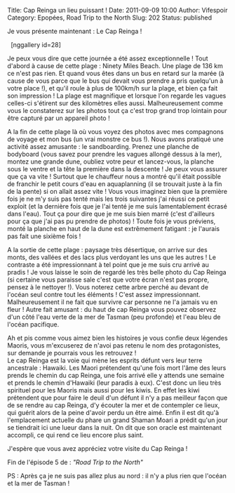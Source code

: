 Title: Cap Reinga un lieu puissant !
Date: 2011-09-09 10:00
Author: Vifespoir
Category: Epopées, Road Trip to the North
Slug: 202
Status: published

Je vous présente maintenant : Le Cap Reinga !

  \[nggallery id=28\]

Je peux vous dire que cette journée a été assez exceptionnelle ! Tout
d'abord à cause de cette plage : Ninety Miles Beach. Une plage de 136 km
ce n'est pas rien. Et quand vous êtes dans un bus en retard sur la marée
(à cause de vous parce que le bus qui devait vous prendre a pris
quelqu'un à votre place !), et qu'il roule à plus de 100km/h sur la
plage, et bien ça fait son impression ! La plage est magnifique et
lorsque l'on regarde les vagues celles-ci s'étirent sur des kilomètres
elles aussi. Malheureusement comme vous le constaterez sur les photos
tout ça c'est trop grand trop lointain pour être capturé par un appareil
photo !

A la fin de cette plage là où vous voyez des photos avec mes compagnons
de voyage et mon bus (un vrai monstre ce bus !). Nous avons pratiqué une
activité assez amusante : le sandboarding. Prenez une planche de
bodyboard (vous savez pour prendre les vagues allongé dessus à la mer),
montez une grande dune, oubliez votre peur et lancez-vous, la planche
sous le ventre et la tête la première dans la descente ! Je peux vous
assurer que ça va vite ! Surtout que le chauffeur nous a montré qu'il
était possible de franchir le petit cours d'eau en aquaplanning (il se
trouvait juste à la fin de la pente) si on allait assez vite ! Vous vous
imaginez bien que la première fois je ne m'y suis pas tenté mais les
trois suivantes j'ai réussi ce petit exploit (et la dernière fois que je
l'ai tenté je me suis lamentablement écrasé dans l'eau). Tout ça pour
dire que je me suis bien marré (c'est d'ailleurs pour ça que j'ai pas pu
prendre de photos) ! Toute fois je vous préviens, monté la planche en
haut de la dune est extrêmement fatigant : je l'aurais pas fait une
sixième fois !

A la sortie de cette plage : paysage très désertique, on arrive sur des
monts, des vallées et des lacs plus verdoyant les uns que les autres !
Le contraste a été impressionnant à tel point que je me suis cru arrivé
au pradis ! Je vous laisse le soin de regardé les très belle photo du
Cap Reinga (si certaine vous paraisse sale c'est que votre écran n'est
pas propre, pensez à le nettoyer !). Vous noterez cette arbre perché au
devant de l'océan seul contre tout les éléments ! C'est assez
impressionnant. Malheureusement il ne fait que survivre car personne ne
l'a jamais vu en fleur ! Autre fait amusant : du haut de cap Reinga vous
pouvez observez d'un côté l'eau verte de la mer de Tasman (peu profonde)
et l'eau bleu de l'océan pacifique.

Ah et pis comme vous aimez bien les histoires je vous confie deux
légendes Maoris, vous m'excuserez de n'avoi pas retenu le nom des
protagonistes, sur demande je pourrais vous les retrouvez !  
Le cap Reinga est la voie qui mène les esprits défunt vers leur terre
ancestrale : Hawaiki. Les Maori prétendent qu'une fois mort l'âme des
leurs prends le chemin du cap Reinga, une fois arrivé elle y attends une
semaine et prends le chemin d'Hawaiki (leur paradis à eux). C'est donc
un lieu très spirituel pour les Maoris mais aussi pour les kiwis. En
effet les kiwi prétendent que pour faire le deuil d'un défunt il n'y a
pas meilleur façon que de se rendre au cap Reinga, d'y écouter la mer et
de contempler ce lieux, qui guérit alors de la peine d'avoir perdu un
être aimé. Enfin il est dit qu'à l'emplacement actuelle du phare un
grand Shaman Moari a prédit qu'un jour se tiendrait ici une lueur dans
la nuit. On dit que son oracle est maintenant accompli, ce qui rend ce
lieu encore plus saint.

J'espère que vous avez appréciez votre visite du Cap Reinga !

Fin de l'épisode 5 de : *"Road Trip to the North"*

PS : Après ça je ne suis pas allez plus au nord : il n'y a plus rien que
l'océan et la mer de Tasman !
